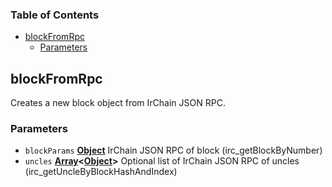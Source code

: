<!-- Generated by documentation.js. Update this documentation by updating the source code. -->

### Table of Contents

-   [blockFromRpc][1]
    -   [Parameters][2]

## blockFromRpc

Creates a new block object from IrChain JSON RPC.

### Parameters

-   `blockParams` **[Object][3]** IrChain JSON RPC of block (irc_getBlockByNumber)
-   `uncles` **[Array][4]&lt;[Object][3]>** Optional list of IrChain JSON RPC of uncles (irc_getUncleByBlockHashAndIndex)

[1]: #blockfromrpc

[2]: #parameters

[3]: https://developer.mozilla.org/docs/Web/JavaScript/Reference/Global_Objects/Object

[4]: https://developer.mozilla.org/docs/Web/JavaScript/Reference/Global_Objects/Array
